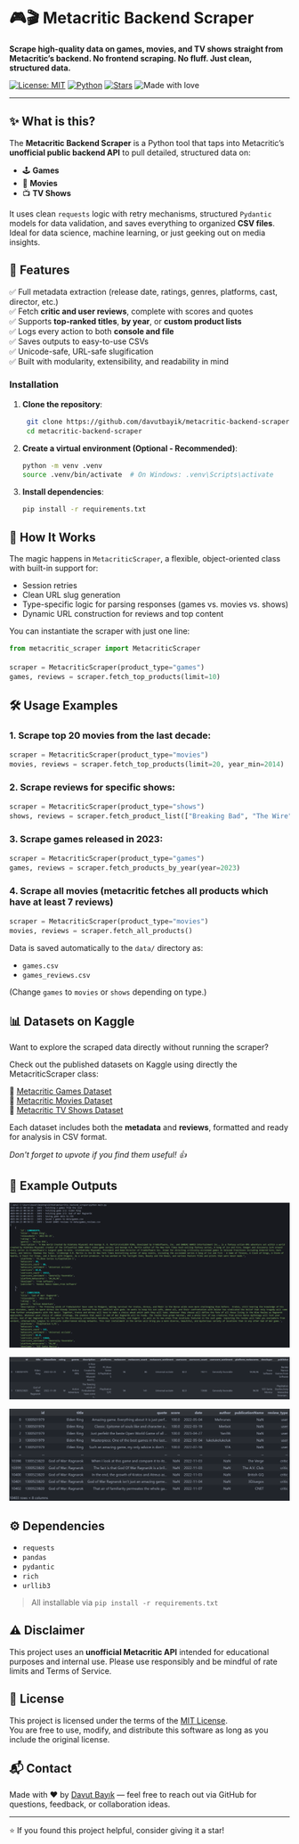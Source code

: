 # 🎮🎬 Metacritic Backend Scraper

**Scrape high-quality data on games, movies, and TV shows straight from Metacritic’s backend. No frontend scraping. No fluff. Just clean, structured data.**

[![License: MIT](https://img.shields.io/badge/License-MIT-yellow.svg)](https://opensource.org/licenses/MIT)
[![Python](https://img.shields.io/badge/Python-3.9%2B-blue)](https://www.python.org/)
[![Stars](https://img.shields.io/github/stars/davutbayik/metacritic-backend-scraper?style=social)](https://github.com/davutbayik/metacritic-backend-scraper/stargazers)
![Made with love](https://img.shields.io/badge/Made%20with-%E2%9D%A4-red)

---

## ✨ What is this?

The **Metacritic Backend Scraper** is a Python tool that taps into Metacritic’s **unofficial public backend API** to pull detailed, structured data on:

- 🕹️ **Games**
- 🎥 **Movies**
- 📺 **TV Shows**

It uses clean `requests` logic with retry mechanisms, structured `Pydantic` models for data validation, and saves everything to organized **CSV files**. Ideal for data science, machine learning, or just geeking out on media insights.

## 🚀 Features

✅ Full metadata extraction (release date, ratings, genres, platforms, cast, director, etc.)  
✅ Fetch **critic and user reviews**, complete with scores and quotes  
✅ Supports **top-ranked titles**, **by year**, or **custom product lists**  
✅ Logs every action to both **console and file**  
✅ Saves outputs to easy-to-use CSVs  
✅ Unicode-safe, URL-safe slugification  
✅ Built with modularity, extensibility, and readability in mind

### Installation

1. **Clone the repository**:
   ```bash
    git clone https://github.com/davutbayik/metacritic-backend-scraper.git
    cd metacritic-backend-scraper
   ```

2. **Create a virtual environment (Optional - Recommended)**:
   ```bash
   python -m venv .venv
   source .venv/bin/activate  # On Windows: .venv\Scripts\activate
   ```

3. **Install dependencies**:
   ```bash
   pip install -r requirements.txt
   ```

## 🧠 How It Works

The magic happens in `MetacriticScraper`, a flexible, object-oriented class with built-in support for:

- Session retries
- Clean URL slug generation
- Type-specific logic for parsing responses (games vs. movies vs. shows)
- Dynamic URL construction for reviews and top content

You can instantiate the scraper with just one line:

```python
from metacritic_scraper import MetacriticScraper

scraper = MetacriticScraper(product_type="games")
games, reviews = scraper.fetch_top_products(limit=10)
```

## 🛠 Usage Examples

### 1. Scrape top 20 movies from the last decade:
```python
scraper = MetacriticScraper(product_type="movies")
movies, reviews = scraper.fetch_top_products(limit=20, year_min=2014)
```

### 2. Scrape reviews for specific shows:
```python
scraper = MetacriticScraper(product_type="shows")
shows, reviews = scraper.fetch_product_list(["Breaking Bad", "The Wire"])
```

### 3. Scrape games released in 2023:
```python
scraper = MetacriticScraper(product_type="games")
games, reviews = scraper.fetch_products_by_year(year=2023)
```

### 4. Scrape all movies (metacritic fetches all products which have at least 7 reviews)
```python
scraper = MetacriticScraper(product_type="movies")
movies, reviews = scraper.fetch_all_products()
```

Data is saved automatically to the `data/` directory as:

- `games.csv`
- `games_reviews.csv`

(Change `games` to `movies` or `shows` depending on type.)

## 📊 Datasets on Kaggle

Want to explore the scraped data directly without running the scraper?

Check out the published datasets on Kaggle using directly the MetacriticScraper class:

🔗 [Metacritic Games Dataset](https://www.kaggle.com/datasets/davutb/metacritic-games)  
🔗 [Metacritic Movies Dataset](https://www.kaggle.com/datasets/davutb/metacritic-movies)  
🔗 [Metacritic TV Shows Dataset](https://www.kaggle.com/datasets/davutb/metacritic-tv-shows)

Each dataset includes both the **metadata** and **reviews**, formatted and ready for analysis in CSV format.

*Don't forget to upvote if you find them useful! 👍*

## 🧾 Example Outputs

![Terminal Output](assets/terminal_output.png)

![Games](assets/games.png)

![Reviews](assets/reviews.png)

## ⚙️ Dependencies

- `requests`
- `pandas`
- `pydantic`
- `rich`
- `urllib3`

> All installable via `pip install -r requirements.txt`

## ⚠️ Disclaimer

This project uses an **unofficial Metacritic API** intended for educational purposes and internal use. Please use responsibly and be mindful of rate limits and Terms of Service.

## 📄 License

This project is licensed under the terms of the [MIT License](LICENSE).  
You are free to use, modify, and distribute this software as long as you include the original license.

## 📬 Contact

Made with ❤️ by [Davut Bayık](https://github.com/davutbayik) — feel free to reach out via GitHub for questions, feedback, or collaboration ideas.

---

⭐ If you found this project helpful, consider giving it a star!
